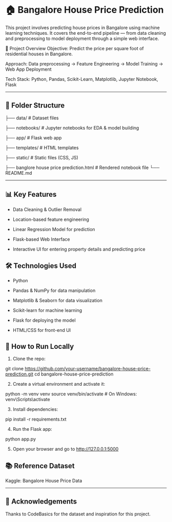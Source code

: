 


# 🏠 Bangalore House Price Prediction

This project involves predicting house prices in Bangalore using machine learning techniques. It covers the end-to-end pipeline — from data cleaning and preprocessing to model deployment through a simple web interface.

🚀 Project Overview
Objective: Predict the price per square foot of residential houses in Bangalore.

Approach: Data preprocessing → Feature Engineering → Model Training → Web App Deployment

Tech Stack: Python, Pandas, Scikit-Learn, Matplotlib, Jupyter Notebook, Flask

---

## 📂 Folder Structure


├── data/                  # Dataset files

├── notebooks/             # Jupyter notebooks for EDA & model building

├── app/                   # Flask web app

├── templates/             # HTML templates

├── static/                # Static files (CSS, JS)

├── banglore house price prediction.html   # Rendered notebook file
└── README.md

---

## 📊 Key Features
- Data Cleaning & Outlier Removal

- Location-based feature engineering

- Linear Regression Model for prediction

- Flask-based Web Interface

- Interactive UI for entering property details and predicting price

## 🛠️ Technologies Used
- Python

- Pandas & NumPy for data manipulation

- Matplotlib & Seaborn for data visualization

- Scikit-learn for machine learning

- Flask for deploying the model

- HTML/CSS for front-end UI

## 🧪 How to Run Locally
1. Clone the repo:

git clone https://github.com/your-username/bangalore-house-price-prediction.git
cd bangalore-house-price-prediction

2. Create a virtual environment and activate it:

python -m venv venv
source venv/bin/activate   # On Windows: venv\Scripts\activate

3. Install dependencies:

pip install -r requirements.txt

4. Run the Flask app:

python app.py

5. Open your browser and go to http://127.0.0.1:5000



## 📚 Reference Dataset
Kaggle: Bangalore House Price Data

---

## 🙌 Acknowledgements
Thanks to CodeBasics for the dataset and inspiration for this project.



